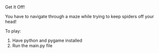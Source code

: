 Get It Off!

You have to navigate through a maze while trying to keep spiders off your head!

To play:
1. Have python and pygame installed
2. Run the main.py file
